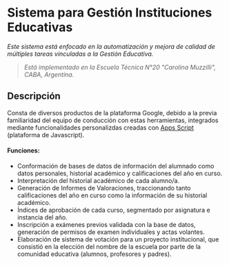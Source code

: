 # Sistema para Gestión Instituciones Educativas 
*Este sistema está enfocado en la automatización y mejora de calidad de múltiples tareas vinculadas a la Gestión Educativa.*

> *Está implementado en la Escuela Técnica N°20 "Carolina Muzzilli", CABA, Argentina.*


## Descripción
Consta de diversos productos de la plataforma Google, debido a la previa familiaridad del equipo de conducción con estas herramientas, integrados mediante funcionalidades personalizdas creadas con [Apps Script](https://workspace.google.com/intl/es-419_ar/products/apps-script/) (plataforma de Javascript).

#### Funciones:
- Conformación de bases de datos de información del alumnado como datos personales, historial académico y calificaciones del año en curso.
- Interpretación del historial académico de cada alumno/a.
- Generación de Informes de Valoraciones, traccionando tanto calificaciones del año en curso como la información de su historial académico.
- Índices de aprobación de cada curso, segmentado por asignatura e instancia del año.
- Inscripción a exámenes previos validada con la base de datos, generación de permisos de examen individuales y actas volantes.
- Elaboración de sistema de votación para un proyecto institucional, que consistió en la elección del nombre de la escuela por parte de la comunidad educativa (alumnos, profesores y padres).

